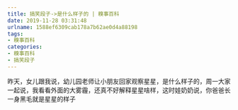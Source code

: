 ```yaml
---
title: 搞笑段子->是什么样子的 | 糗事百科
date: 2019-11-28 03:31:48
urlname: 1588ef6309cab178a7b62ae0d4a88198
tags: 
- 糗事百科
categories:
- 糗事百科
- 搞笑段子
---
```

昨天，女儿跟我说，幼儿园老师让小朋友回家观察星星，是什么样子的，周一大家一起说，我看看外面的大雾霾，还真不好解释星星啥样，这时娃奶奶说，你爸爸长一身黑毛就是星星的样子


